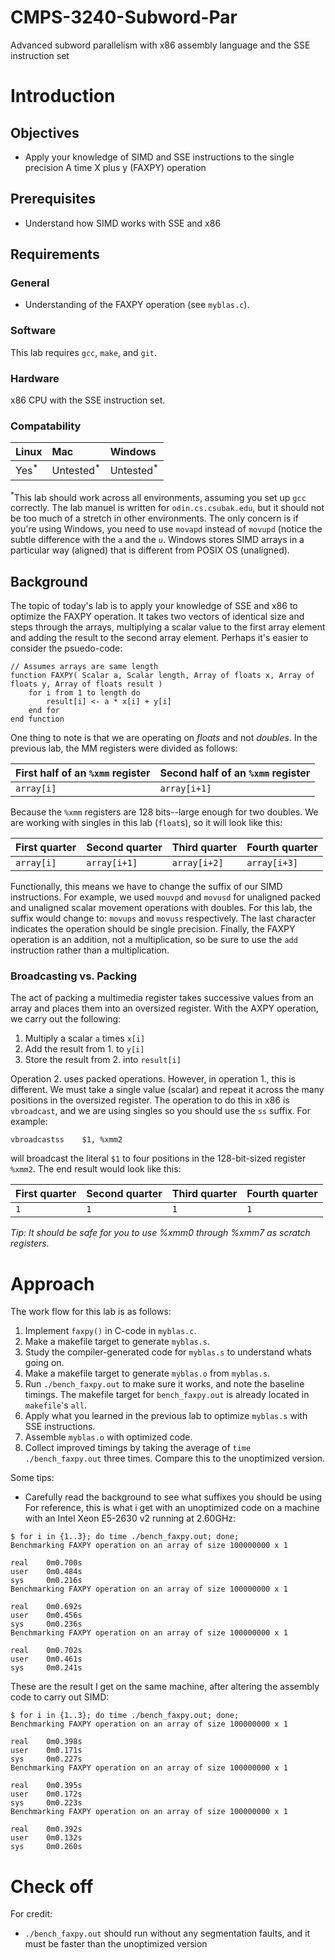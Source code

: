 # CMPS-3240-Subword-Par
Advanced subword parallelism with x86 assembly language and the SSE instruction set

# Introduction

## Objectives

* Apply your knowledge of SIMD and SSE instructions to the single precision A time X plus y (FAXPY) operation

## Prerequisites

* Understand how SIMD works with SSE and x86

## Requirements

### General

* Understanding of the FAXPY operation (see `myblas.c`).

### Software

This lab requires `gcc`, `make`, and `git`.

### Hardware

x86 CPU with the SSE instruction set.

### Compatability

| Linux | Mac | Windows |
| :--- | :--- | :--- |
| Yes<sup>*</sup> | Untested<sup>*</sup> | Untested<sup>*</sup> |

<sup>*</sup>This lab should work across all environments, assuming you set up `gcc` correctly. The lab manuel is written for `odin.cs.csubak.edu`, but it should not be too much of a stretch in other environments. The only concern is if you're using Windows, you need to use `movapd` instead of `movupd` (notice the subtle difference with the `a` and the `u`. Windows stores SIMD arrays in a particular way (aligned) that is different from POSIX OS (unaligned).

## Background

The topic of today's lab is to apply your knowledge of SSE and x86 to optimize the FAXPY operation. It takes two vectors of identical size and steps through the arrays, multiplying a scalar value to the first array element and adding the result to the second array element. Perhaps it's easier to consider the psuedo-code:

```
// Assumes arrays are same length
function FAXPY( Scalar a, Scalar length, Array of floats x, Array of floats y, Array of floats result )
    for i from 1 to length do
        result[i] <- a * x[i] + y[i]
    end for
end function
```

One thing to note is that we are operating on *floats* and not *doubles*. In the previous lab, the MM registers were divided as follows:

| First half of an `%xmm` register | Second half of an `%xmm` register |
| --- | --- |
| `array[i]` | `array[i+1]` |

Because the `%xmm` registers are 128 bits--large enough for two doubles. We are working with singles in this lab (`float`s), so it will look like this:

| First quarter | Second quarter | Third quarter | Fourth quarter |
| --- | --- | --- | --- |
| `array[i]` | `array[i+1]` | `array[i+2]` | `array[i+3]` |

Functionally, this means we have to change the suffix of our SIMD instructions. For example, we used `mouvpd` and `movusd` for unaligned packed and unaligned scalar movement operations with doubles. For this lab, the suffix would change to: `movups` and `movuss` respectively. The last character indicates the operation should be single precision. Finally, the FAXPY operation is an addition, not a multiplication, so be sure to use the `add` instruction rather than a multiplication.

### Broadcasting vs. Packing

The act of packing a multimedia register takes successive values from an array and places them into an oversized register. With the AXPY operation, we carry out the following:

1. Multiply a scalar `a` times `x[i]`
2. Add the result from 1. to `y[i]`
3. Store the result from 2. into `result[i]`

Operation 2. uses packed operations. However, in operation 1., this is different. We must take a single value (scalar) and repeat it across the many positions in the oversized register. The operation to do this in x86 is `vbroadcast`, and we are using singles so you should use the `ss` suffix. For example:

```x86
vbroadcastss    $1, %xmm2
```

will broadcast the literal `$1` to four positions in the 128-bit-sized register `%xmm2`. The end result would look like this:

| First quarter | Second quarter | Third quarter | Fourth quarter |
| --- | --- | --- | --- |
| `1` | `1` | `1` | `1` |

*Tip: It should be safe for you to use %xmm0 through %xmm7 as scratch registers.*

# Approach

The work flow for this lab is as follows:

1. Implement `faxpy()` in C-code in `myblas.c`.
1. Make a makefile target to generate `myblas.s`.
1. Study the compiler-generated code for `myblas.s` to understand whats going on.
1. Make a makefile target to generate `myblas.o` from `myblas.s`.
1. Run `./bench_faxpy.out` to make sure it works, and note the baseline timings. The makefile target for `bench_faxpy.out` is already located in `makefile`'s `all`.
1. Apply what you learned in the previous lab to optimize `myblas.s` with SSE instructions.
1. Assemble `myblas.o` with optimized code.
1. Collect improved timings by taking the average of `time ./bench_faxpy.out` three times. Compare this to the unoptimized version. 

Some tips:

* Carefully read the background to see what suffixes you should be using
For reference, this is what i get with an unoptimized code on a machine with an Intel Xeon E5-2630 v2 running at 2.60GHz:

```shell
$ for i in {1..3}; do time ./bench_faxpy.out; done;
Benchmarking FAXPY operation on an array of size 100000000 x 1

real	0m0.700s
user	0m0.484s
sys	    0m0.216s
Benchmarking FAXPY operation on an array of size 100000000 x 1

real	0m0.692s
user	0m0.456s
sys	    0m0.236s
Benchmarking FAXPY operation on an array of size 100000000 x 1

real	0m0.702s
user	0m0.461s
sys	    0m0.241s
```

These are the result I get on the same machine, after altering the assembly code to carry out SIMD:

```shell
$ for i in {1..3}; do time ./bench_faxpy.out; done;
Benchmarking FAXPY operation on an array of size 100000000 x 1

real	0m0.398s
user	0m0.171s
sys     0m0.227s
Benchmarking FAXPY operation on an array of size 100000000 x 1

real	0m0.395s
user	0m0.172s
sys     0m0.223s
Benchmarking FAXPY operation on an array of size 100000000 x 1

real	0m0.392s
user	0m0.132s
sys     0m0.260s
```

# Check off

For credit:

* `./bench_faxpy.out` should run without any segmentation faults, and it must be faster than the unoptimized version
